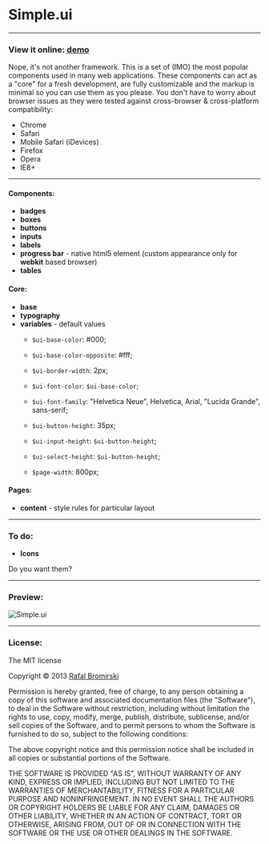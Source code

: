 # Simple.ui

---

### View it online: [demo](http://paranoida.github.com/simple-ui/)

Nope, it's not another framework. This is a set of (IMO) the most popular components used in many web applications. These components can act as a "core" for a fresh development, are fully customizable and the markup is minimal so you can use them as you please. You don't have to worry about browser issues as they were tested against cross-browser & cross-platform compatibility:

- Chrome
- Safari
- Mobile Safari (iDevices)
- Firefox
- Opera
- IE8+

---

#### Components:

- **badges**
- **boxes**
- **buttons**
- **inputs**
- **labels**
- **progress bar** - native html5 element (custom appearance only for **webkit** based browser)
- **tables**

#### Core:

- **base**
- **typography**
- **variables** - default values
	- `$ui-base-color`: #000;
	- `$ui-base-color-opposite`: #fff;
	- `$ui-border-width`: 2px;
	- `$ui-font-color`: `$ui-base-color`;
	- `$ui-font-family`: "Helvetica Neue", Helvetica, Arial, "Lucida Grande", sans-serif;
    - `$ui-button-height`: 35px;
    - `$ui-input-height`: `$ui-button-height`;
    - `$ui-select-height`: `$ui-button-height`;

	- `$page-width`: 800px;

#### Pages:

- **content** - style rules for particular layout

---


### To do:

- **Icons**

Do you want them?

---

### Preview:


![Simple.ui](http://paranoida.github.com/simple-ui/simpleui.png)

---


### License:

The MIT license

Copyright &copy; 2013 [Rafal Bromirski](http://paranoida.com)

Permission is hereby granted, free of charge, to any person obtaining a copy of this software and associated documentation files (the "Software"), to deal in the Software without restriction, including without limitation the rights to use, copy, modify, merge, publish, distribute, sublicense, and/or sell copies of the Software, and to permit persons to whom the Software is furnished to do so, subject to the following conditions:

The above copyright notice and this permission notice shall be included in all copies or substantial portions of the Software.

THE SOFTWARE IS PROVIDED "AS IS", WITHOUT WARRANTY OF ANY KIND, EXPRESS OR IMPLIED, INCLUDING BUT NOT LIMITED TO THE WARRANTIES OF MERCHANTABILITY, FITNESS FOR A PARTICULAR PURPOSE AND NONINFRINGEMENT. IN NO EVENT SHALL THE AUTHORS OR COPYRIGHT HOLDERS BE LIABLE FOR ANY CLAIM, DAMAGES OR OTHER LIABILITY, WHETHER IN AN ACTION OF CONTRACT, TORT OR OTHERWISE, ARISING FROM, OUT OF OR IN CONNECTION WITH THE SOFTWARE OR THE USE OR OTHER DEALINGS IN THE SOFTWARE.
